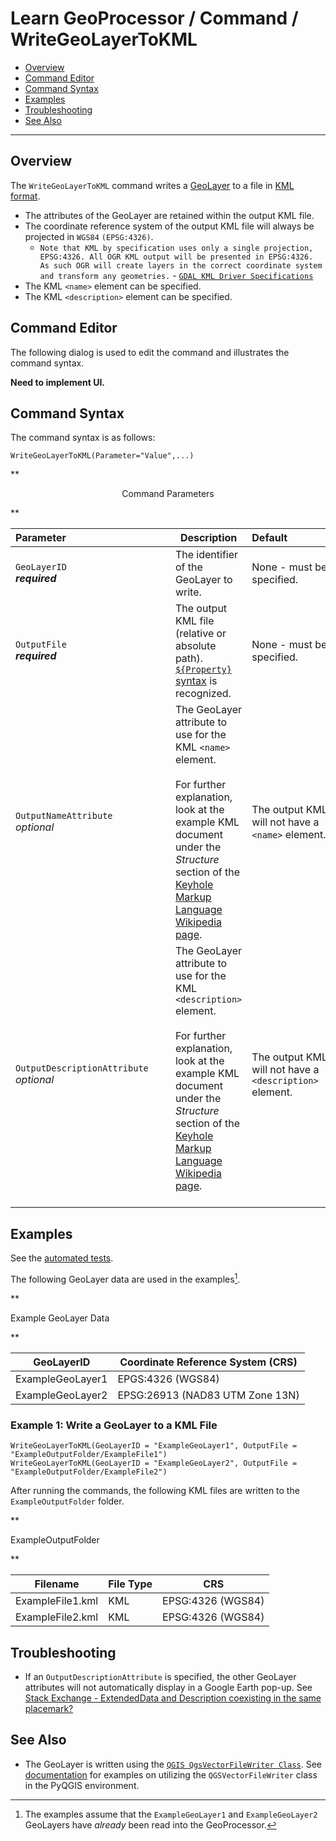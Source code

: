 # Learn GeoProcessor / Command / WriteGeoLayerToKML #

* [Overview](#overview)
* [Command Editor](#command-editor)
* [Command Syntax](#command-syntax)
* [Examples](#examples)
* [Troubleshooting](#troubleshooting)
* [See Also](#see-also)

-------------------------

## Overview ##

The `WriteGeoLayerToKML` command writes a [GeoLayer](../../introduction#geolayer) to a file in [KML format](https://en.wikipedia.org/wiki/Keyhole_Markup_Language). 

* The attributes of the GeoLayer are retained within the output KML file. 	
* The coordinate reference system of the output KML file will always be projected in `WGS84` `(EPSG:4326)`. 
	* `Note that KML by specification uses only a single projection, EPSG:4326. All OGR KML output will be presented in EPSG:4326. As such OGR will create layers in the correct coordinate system and transform any geometries.` - [`GDAL KML Driver Specifications`](http://www.gdal.org/drv_kml.html)
* The KML `<name>` element can be specified.
* The KML `<description>` element can be specified.

## Command Editor ##

The following dialog is used to edit the command and illustrates the command syntax.

**Need to implement UI.**

## Command Syntax ##

The command syntax is as follows:

```text
WriteGeoLayerToKML(Parameter="Value",...)
```
**<p style="text-align: center;">
Command Parameters
</p>**

|**Parameter**&nbsp;&nbsp;&nbsp;&nbsp;&nbsp;&nbsp;&nbsp;&nbsp;&nbsp;&nbsp;&nbsp;&nbsp;&nbsp;&nbsp;&nbsp;&nbsp;&nbsp;&nbsp;&nbsp;&nbsp;&nbsp;&nbsp;&nbsp;&nbsp;&nbsp;&nbsp;&nbsp;&nbsp;&nbsp;&nbsp;&nbsp;&nbsp;&nbsp;&nbsp;&nbsp;&nbsp;&nbsp; | **Description** | **Default**&nbsp;&nbsp;&nbsp;&nbsp;&nbsp;&nbsp;&nbsp;&nbsp;&nbsp;&nbsp;&nbsp;&nbsp;&nbsp;&nbsp;&nbsp;&nbsp; |
| --------------|-----------------|----------------- |
| `GeoLayerID` <br>  **_required_**| The identifier of the GeoLayer to write.| None - must be specified. |
| `OutputFile` <br> **_required_**| The output KML file (relative or absolute path). <br> [`${Property}` syntax](../../introduction/#geoprocessor-properties-property) is recognized. | None - must be specified. |  
|`OutputNameAttribute`<br> *optional*| The GeoLayer attribute to use for the KML `<name>` element. <br><br> For further explanation, look at the example KML document under the *Structure* section of the [Keyhole Markup Language Wikipedia page](https://en.wikipedia.org/wiki/Keyhole_Markup_Language#Structure).|The output KML will not have a `<name>` element.|
|`OutputDescriptionAttribute`<br> *optional*|The GeoLayer attribute to use for the KML `<description>` element. <br><br> For further explanation, look at the example KML document under the *Structure* section of the [Keyhole Markup Language Wikipedia page](https://en.wikipedia.org/wiki/Keyhole_Markup_Language#Structure). <br><br>  | The output KML will not have a `<description>` element.|
 

## Examples ##

See the [automated tests](https://github.com/OpenWaterFoundation/owf-app-geoprocessor-python-test/tree/master/test/commands/WriteGeoLayerToKML).

The following GeoLayer data are used in the examples[^1]. 
[^1]: The examples assume that the `ExampleGeoLayer1` and `ExampleGeoLayer2` GeoLayers have *already* been read into the GeoProcessor.

**<p style="text-align: left;">
Example GeoLayer Data
</p>**

|GeoLayerID|Coordinate Reference System (CRS)|
| ---- | ----|
| ExampleGeoLayer1  | EPGS:4326	(WGS84) |
| ExampleGeoLayer2	| EPSG:26913 (NAD83 UTM Zone 13N) |

### Example 1: Write a GeoLayer to a KML File ###

```
WriteGeoLayerToKML(GeoLayerID = "ExampleGeoLayer1", OutputFile = "ExampleOutputFolder/ExampleFile1")
WriteGeoLayerToKML(GeoLayerID = "ExampleGeoLayer2", OutputFile = "ExampleOutputFolder/ExampleFile2")
```

After running the commands, the following KML files are written to the `ExampleOutputFolder` folder. 

**<p style="text-align: left;">
ExampleOutputFolder
</p>**

|Filename|File Type|CRS|
|------|---|---|
|ExampleFile1.kml|KML|EPSG:4326	(WGS84)|
|ExampleFile2.kml|KML|EPSG:4326	(WGS84)|


## Troubleshooting ##

- If an `OutputDescriptionAttribute` is specified, the other GeoLayer attributes will not automatically display in a Google Earth pop-up. See [Stack Exchange - ExtendedData and Description coexisting in the same placemark?](https://gis.stackexchange.com/questions/157964/extendeddata-and-description-coexisting-in-the-same-placemark) 

## See Also ##

- The GeoLayer is written using the [`QGIS QgsVectorFileWriter Class`](https://qgis.org/api/classQgsVectorFileWriter.html). See [documentation](https://docs.qgis.org/2.14/en/docs/pyqgis_developer_cookbook/vector.html#writing-vector-layers) for examples on utilizing the `QGSVectorFileWriter` class in the PyQGIS environment.